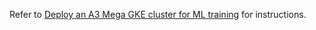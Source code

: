 Refer to [Deploy an A3 Mega GKE cluster for ML training](https://cloud.google.com/cluster-toolkit/docs/deploy/deploy-a3-mega-gke-cluster) for instructions.
